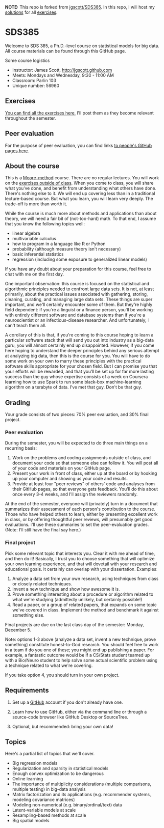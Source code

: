 **NOTE:** This repo is forked from
[jgscott/SDS385](https://github.com/jgscott/SDS385). In this repo, I will host
my [solutions](solutions/) for all [exercises](exercises/).

# SDS385

Welcome to SDS 385, a Ph.D.-level course on statistical models for big data.  All course materials can be found through this GitHub page.  

Some course logistics   
- Instructor: James Scott, <http://jgscott.github.com>  
- Meets: Mondays and Wednesday, 9:30 - 11:00 AM
- Classroom: Parlin 103
- Unique number: 56960

## Exercises 

[You can find all the exercises here.](exercises/)  I'll post them as they become relevant throughout the semester.

## Peer evaluation  

For the purpose of peer evaluation, you can find links [to people's GitHub pages here](team/).  


## About the course

This is a [Moore-method](https://en.wikipedia.org/wiki/Moore_method) course.  There are no regular lectures.  You will work on the [exercises outside of class](exercises/).  When you come to class, you will share what you've done, and benefit from understanding what others have done.  There's nothing else to it.  We will end up covering less than in a traditional lecture-based course.  But what you learn, you will learn very deeply.  The trade-off is more than worth it.   

While the course is much more about methods and applications than about theory, we will need a fair bit of (not-too-hard) math.  To that end, I assume that you know the following topics well:  
- linear algebra  
- multivariable calculus  
- how to program in a language like R or Python  
- probability (although measure theory isn't necessary)  
- basic inferential statistics  
- regression (including some exposure to generalized linear models)  

If you have any doubt about your preparation for this course, feel free to chat with me on the first day.  

One important observation: this course is focused on the statistical and algorithmic principles needed to confront large data sets.  It is not, at least primarily, about the practical issues associated with gathering, storing, cleaning, curating, and managing large data sets.  These things are super important, and we'll certainly encounter some of them.  But they're highly field dependent: if you're a linguist or a finance person, you'll be working with entirely different software and database systems than if you're a neuroscientist or an infectious-disease researcher.  And unfortunately, I can't teach them all.  

A corollary of this is that, if you're coming to this course hoping to learn a particular software stack that will send you out into industry as a big-data guru, you will almost certainly end up disappointed.  However, if you come here hoping to understand the deeper principles behind any serious attempt at analyzing big data, then this is the course for you.  You will have to do some work on your own to marry these principles with the practical software skills appropriate for your chosen field.  But I can promise you that your efforts will be rewarded, and that you'll be set up for far more lasting success than the guy whose expertise consists of a week on Coursera learning how to use Spark to run some black-box machine-learning algorithm on a terabyte of data.  I've met that guy.  Don't be that guy.  

## Grading

Your grade consists of two pieces: 70% peer evaluation, and 30% final project.

### Peer evaluation

During the semester, you will be expected to do three main things on a recurring basis:  
1) Work on the problems and coding assignments outside of class, and document your code so that someone else can follow it.  You will post all of your code and materials on your GitHub page.  
2) Present your work in front of class, either up at the board or by hooking up your computer and showing us your code and results.  
3) Provide at least four "peer reviews" of others' code and analyses from their GitHub pages, so that everyone gets feedback.  You'll do this about once every 3-4 weeks, and I'll assign the reviewers randomly.  

At the end of the semester, everyone will (privately) turn in a document that summarizes their assessment of each person's contribution to the course.  Those who have helped others to learn, either by presenting excellent work in class, or by offering thoughtful peer reviews, will presumably get good evaluations.  I'll use these summaries to set the peer-evaluation grades.  (Note: I'll still have the final say here.)  

### Final project  

Pick some relevant topic that interests you.  Clear it with me ahead of time, and then do it!  Basically, I trust you to choose something that will optimize your own learning experience, and that will dovetail with your research and educational goals.  It certainly can overlap with your dissertation.  Examples:  
1) Analyze a data set from your own research, using techniques from class or closely related techniques.  
2) Invent a new technique and show how awesome it is.  
3) Prove something interesting about a procedure or algorithm related to what we're studying (admittedly unlikely, but certainly possible!)  
4) Read a paper, or a group of related papers, that expands on some topic we've covered in class.  Implement the method and benchmark it against something else.  

Final projects are due on the last class day of the semester: Monday, December 5.  

Note: options 1-3 above (analyze a data set, invent a new technique, prove something) constitute honest-to-God research.  You should feel free to work in a team if do you one of these; you might end up publishing a paper.  For example, a fantastic outcome would be if a CS/Stats student teamed up with a Bio/Neuro student to help solve some actual scientific problem using a technique related to what we're covering.  

If you take option 4, you should turn in your own project.  

## Requirements  

1) Set up a [GitHub](www.github.com) account if you don't already have one.  

2) Learn how to use GitHub, either via the command line or through a source-code browser like GitHub Desktop or SourceTree.   

3) Optional, but recommended: bring your own data!  


## Topics

Here's a partial list of topics that we'll cover.   

- Big regression models  
- Regularization and sparsity in statistical models  
- Enough convex optimization to be dangerous  
- Online learning  
- The importance of multiplicity considerations (multiple comparisons, multiple testing) in big-data analysis  
- Matrix factorization and its applications (e.g. recommender systems, modeling covariance matrices)    
- Modeling non-numerical (e.g. binary/ordinal/text) data  
- Latent-variable models at scale  
- Resampling-based methods at scale  
- Big spatial models  

